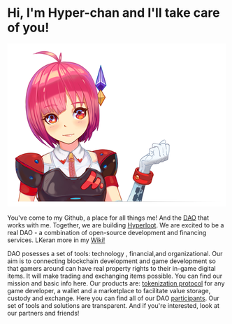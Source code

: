 # Hi, I'm Hyper-chan and I'll take care of you!

![](https://github.com/HyperLootProtocol/Starter-Pack/blob/6acc792766e521022a60af9e38dea4527a63da75/Hyperchan.png)

You've come to my Github, a place for all things me! And the [DAO](https://github.com/HyperLootProtocol/Starter-Pack/wiki/Team) that works with me. Together, we are building [Hyperloot](https://github.com/HyperLootProtocol/Hyperloot-Documentation/blob/master/product/ONEPAGER.md). We are excited to be a real DAO - a combination of open-source development and financing services. LKeran more in my [Wiki!](https://github.com/HyperLootProtocol/Starter-Pack/wiki)

DAO posesses a set of tools: technology , financial,and organizational.
Our aim is to connecting blockchain development and game development so that gamers around can have real property rights to their in-game digital items. It will make trading and exchanging items possible.
You can find our mission and basic info here.
Our products are: [tokenization protocol](https://github.com/HyperLootProtocol/Hyperloot-Documentation/blob/master/tech/High-level%20architecture.MD) for any game developer, a wallet and a marketplace to facilitate value storage, custody and exchange.
Here you can find all of our DAO [participants](https://github.com/HyperLootProtocol/Starter-Pack/wiki/Team).
Our set of tools and solutions are transparent. And if you're interested, look at our partners and friends!
